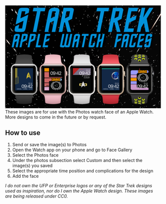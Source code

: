 ![Promo](/Promo.png?raw=true)
These images are for use with the Photos watch face of an Apple Watch. More designs to come in the future or by request.

## How to use
1. Send or save the image(s) to Photos
2. Open the Watch app on your phone and go to Face Gallery
3. Select the Photos face
4. Under the photos subsection select Custom and then select the image(s) you saved
5. Select the appropriate time position and complications for the design
6. Add the face

*I do not own the UFP or Enterprise logos or any of the Star Trek designs used as inspiration, nor do I own the Apple Watch design. These images are being released under CC0.*